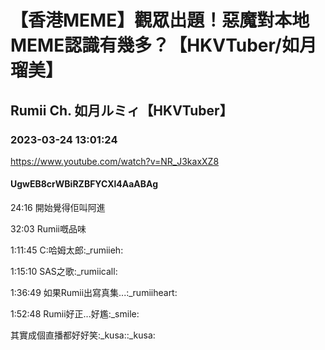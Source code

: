 # 【香港MEME】觀眾出題！惡魔對本地MEME認識有幾多？【HKVTuber/如月瑠美】

## Rumii Ch. 如月ルミィ【HKVTuber】

### 2023-03-24 13:01:24

https://www.youtube.com/watch?v=NR_J3kaxXZ8

#### UgwEB8crWBiRZBFYCXl4AaABAg

24:16 開始覺得佢叫阿進

32:03 Rumii嘅品味

1:11:45 C:哈姆太郎:_rumiieh:

1:15:10 SAS之歌:_rumiicall:

1:36:49 如果Rumii出寫真集...:_rumiiheart:

1:52:48 Rumii好正...好尷:_smile:

其實成個直播都好好笑:_kusa::_kusa:

